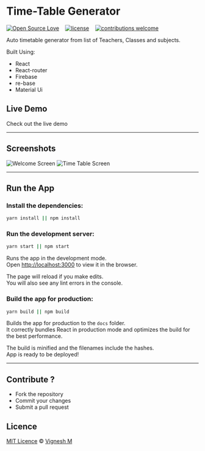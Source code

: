 # Time-Table Generator

[![Open Source Love](https://badges.frapsoft.com/os/v2/open-source.svg?v=102)](https://github.com/vigzmv/timetable-generator)
&nbsp;&nbsp;
[![license](https://img.shields.io/github/license/mashape/apistatus.svg)](https://github.com/vigzmv/timetable-generator)
&nbsp;&nbsp;
[![contributions welcome](https://img.shields.io/badge/contributions-welcome-brightgreen.svg?style=flat)](https://github.com/vigzmv/timetable-generator)

Auto timetable generator from list of Teachers, Classes and subjects.

Built Using:

* React
* React-router
* Firebase
* re-base
* Material Ui

## Live Demo

Check out the live demo
<!-- [Here: https://vigneshm.com/timetable-generator/](https://vigneshm.com/timetable-generator/) -->

<hr>

## Screenshots

![Welcome Screen](./imgs/screen1.png) ![Time Table Screen](./imgs/screen2.png)

<hr>

## Run the App

### Install the dependencies:

```sh
yarn install || npm install
```

### Run the development server:

```sh
yarn start || npm start
```

Runs the app in the development mode.<br> Open
[http://localhost:3000](http://localhost:3000) to view it in the browser.

The page will reload if you make edits.<br> You will also see any lint errors in
the console.

### Build the app for production:

```sh
yarn build || npm build
```

Builds the app for production to the `docs` folder.<br> It correctly bundles
React in production mode and optimizes the build for the best performance.

The build is minified and the filenames include the hashes.<br> App is
ready to be deployed!

<hr>

## Contribute ?

* Fork the repository
* Commit your changes
* Submit a pull request

## Licence

[MIT Licence](https://github.com/vigzmv/what_the_thing/blob/master/LICENSE) ©
[Vignesh M](https://vigneshm.com)
